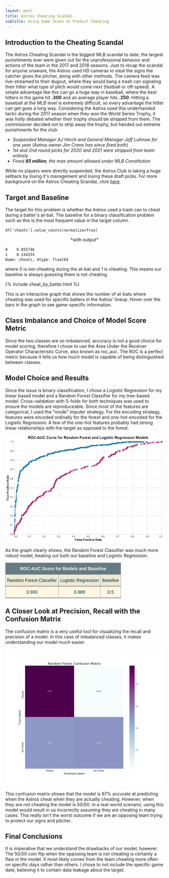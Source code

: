 ```yaml
---
layout: post
title: Astros Cheating Scandal
subtitle: Using Game State to Predict Cheating
---
```


## Introduction to the Cheating Scandal

The Astros Cheating Scandal is the biggest MLB scandal to date; the largest punishments ever were given out for the unprofessional behavior and actions of the team in the 2017 and 2018 seasons. Just to recap the scandal for anyone unaware, the Astros used HD cameras to steal the signs the catcher gives the pitcher, along with other methods. The camera feed was live-streamed to their dugout, where they would bang a trash can signaling their hitter what type of pitch would come next (fastball or off-speed). A simple advantage like this can go a huge way in baseball, where the best hitters in the game hit **.300** and an average player hits **.250**. Hitting a baseball at the MLB level is extremely difficult, so every advantage the hitter can get goes a long way. Considering the Astros used this underhanded tactic during the 2017 season when they won the World Series Trophy, it was hotly debated whether their trophy should be stripped from them. The commisioner decided not to strip away the trophy, but handed out extreme punishments for the club: 

-   *Suspended Manager AJ Hinch and General Manager Jeff Luhnow for one year (Astros owner Jim Crane has since fired both)*
-   *1st and 2nd round picks for 2020 and 2021 were stripped from team entirely*
-   _Fined **$5 million**, the max amount allowed under MLB Constitution_

While no players were directly suspended, the Astros Club is taking a huge setback by losing it's management and losing these 
draft picks. For more background on the Astros Cheating Scandal, click [here](https://www.si.com/mlb/2020/01/13/houston-astros-cheating-punishment).

## Target and Baseline

The target for this problem is whether the Astros used a trash can to cheat during a batter's at-bat.
The baseline for a binary classification problem such as this is the most frequent value in the target column.

~~~
df['cheats'].value_counts(normalize=True)
~~~

<center>
*with output*
</center>

~~~
0    0.855746
1    0.144254
Name: cheats, dtype: float64
~~~

where 0 is not-cheating during the at-bat and 1 is cheating. This means our baseline is always guessing there is not cheating.

{% include cheat_by_batter.html %}

This is an interactive graph that shows the number of at-bats where cheating was used for specific batters in the Astros' lineup. Hover over the bars in the graph to see game-specific information.

## Class Imbalance and Choice of Model Score Metric

Since the two classes are so imbalanced, accuracy is not a good choice for model scoring, therefore I chose to use the Area Under the Receiver Operator Characteristic Curve, also known as roc_auc. The ROC is a perfect metric because it tells us how much model is capable of being distinguished between classes.

## Model Choice and Results

Since the issue is binary classification, I chose a Logistic Regression for my linear based model and a Random Forest Classifier for my tree-based model. Cross-validation with 5-folds for both techniques was used to ensure the models are reproduceable. Since most of the features are categorical, I used the "mode" imputer strategy. For the encoding strategy, features were encoded ordinally for the forest and one-hot-encoded for the Logistic Regression. A few of the one-hot features probably had strong linear relationships with the target as opposed to the forest.

<p align="center">
  <img src="https://raw.githubusercontent.com/mtoce/Build2-Project/master/roc_auc.png">
</p>
<!-- <center>
![ROC_AUC](https://raw.githubusercontent.com/mtoce/Build2-Project/master/roc_auc.png)
</center> -->

As the graph clearly shows, the Random Forest Classifier was much more robust model, beating out both our baseline and Logistic Regression.

<style type="text/css">
.tg  {border-collapse:collapse;border-color:#93a1a1;border-spacing:0;}
.tg td{background-color:#fdf6e3;border-color:#93a1a1;border-style:solid;border-width:1px;color:#002b36;
  font-family:Arial, sans-serif;font-size:14px;overflow:hidden;padding:10px 5px;word-break:normal;}
.tg th{background-color:#657b83;border-color:#93a1a1;border-style:solid;border-width:1px;color:#fdf6e3;
  font-family:Arial, sans-serif;font-size:14px;font-weight:normal;overflow:hidden;padding:10px 5px;word-break:normal;}
.tg .tg-ezbu{background-color:#eee8d5;border-color:inherit;text-align:center;vertical-align:top}
.tg .tg-c3ow{border-color:inherit;text-align:center;vertical-align:top}
.tg .tg-amwm{font-weight:bold;text-align:center;vertical-align:top}
</style>
<center>
<table class="tg">
  <tr>
    <th class="tg-amwm" colspan="3">ROC-AUC Score for Models and Baseline</th>
  </tr>
  <tr>
    <td class="tg-ezbu">  Random Forest Classifier  </td>
    <td class="tg-ezbu">  Logistic Regression  </td>
    <td class="tg-ezbu">  Baseline  </td>
  </tr>
  <tr>
    <td class="tg-c3ow">  0.903  </td>
    <td class="tg-c3ow">  0.689  </td>
    <td class="tg-c3ow">  0.5  </td>
  </tr>
</table>
</center>

## A Closer Look at Precision, Recall with the Confusion Matrix

The confusion matrix is a very useful tool for visualizing the recall and precision of a model. In this case of imbalanced classes, it makes understanding our model much easier.

![Confusion_Matrix](https://raw.githubusercontent.com/mtoce/Build2-Project/master/cmatrix.png)

This confusion matrix shows that the model is 97% accurate at predicting when the Astros cheat when they are actually cheating. However, when they are not cheating the model is 50/50. In a real-world scenario, using this model would result in us incorrectly assuming they are cheating in many cases. This really isn't the worst outcome if we are an opposing team trying to protect our signs and pitcher.

## Final Conclusions

It is imperative that we understand the drawbacks of our model, however. The 50/50 coin flip when the opposing team is not cheating is certainly a flaw in the model. It most likely comes from the team cheating more often on specific days rather than others. I chose to not include the specific game date, believing it to contain data leakage about the target.
